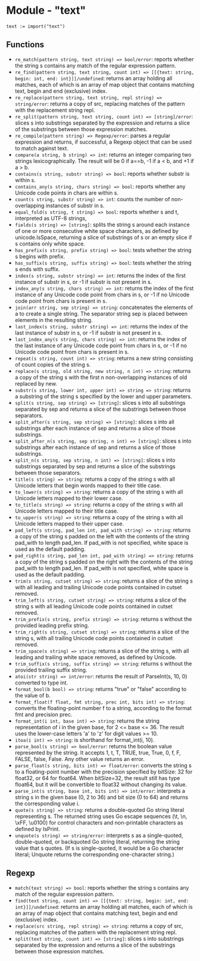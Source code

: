 # Module - "text"

```golang
text := import("text")
```

## Functions

- `re_match(pattern string, text string) => bool/error`: reports whether the string s contains any match of the regular expression pattern.
- `re_find(pattern string, text string, count int) => [[{text: string, begin: int, end: int}]]/undefined`: returns an array holding all matches, each of which is an array of map object that contains matching text, begin and end (exclusive) index.
- `re_replace(pattern string, text string, repl string) => string/error`: returns a copy of src, replacing matches of the pattern with the replacement string repl. 
- `re_split(pattern string, text string, count int) => [string]/error`: slices s into substrings separated by the expression and returns a slice of the substrings between those expression matches.
- `re_compile(pattern string) => Regexp/error`: parses a regular expression and returns, if successful, a Regexp object that can be used to match against text.
- `compare(a string, b string) => int`: returns an integer comparing two strings lexicographically. The result will be 0 if a==b, -1 if a < b, and +1 if a > b.
- `contains(s string, substr string) => bool`: reports whether substr is within s.
- `contains_any(s string, chars string) => bool`: reports whether any Unicode code points in chars are within s.
- `count(s string, substr string) => int`: counts the number of non-overlapping instances of substr in s.
- `equal_fold(s string, t string) => bool`: reports whether s and t, interpreted as UTF-8 strings,
- `fields(s string) => [string]`: splits the string s around each instance of one or more consecutive white space characters, as defined by unicode.IsSpace, returning a slice of substrings of s or an empty slice if s contains only white space.
- `has_prefix(s string, prefix string) => bool`: tests whether the string s begins with prefix.
- `has_suffix(s string, suffix string) => bool`: tests whether the string s ends with suffix.
- `index(s string, substr string) => int`: returns the index of the first instance of substr in s, or -1 if substr is not present in s.
- `index_any(s string, chars string) => int`: returns the index of the first instance of any Unicode code point from chars in s, or -1 if no Unicode code point from chars is present in s.
- `join(arr string, sep string) => string`: concatenates the elements of a to create a single string. The separator string sep is placed between elements in the resulting string.
- `last_index(s string, substr string) => int`: returns the index of the last instance of substr in s, or -1 if substr is not present in s.
- `last_index_any(s string, chars string) => int`: returns the index of the last instance of any Unicode code point from chars in s, or -1 if no Unicode code point from chars is present in s.
- `repeat(s string, count int) => string`: returns a new string consisting of count copies of the string s.
- `replace(s string, old string, new string, n int) => string`: returns a copy of the string s with the first n non-overlapping instances of old replaced by new.
- `substr(s string, lower int, upper int) => string => string`: returns a substring of the string s specified by the lower and upper parameters.
- `split(s string, sep string) => [string]`: slices s into all substrings separated by sep and returns a slice of the substrings between those separators.
- `split_after(s string, sep string) => [string]`: slices s into all substrings after each instance of sep and returns a slice of those substrings.
- `split_after_n(s string, sep string, n int) => [string]`: slices s into substrings after each instance of sep and returns a slice of those substrings.
- `split_n(s string, sep string, n int) => [string]`: slices s into substrings separated by sep and returns a slice of the substrings between those separators.
- `title(s string) => string`: returns a copy of the string s with all Unicode letters that begin words mapped to their title case.
- `to_lower(s string) => string`: returns a copy of the string s with all Unicode letters mapped to their lower case.
- `to_title(s string) => string`: returns a copy of the string s with all Unicode letters mapped to their title case.
- `to_upper(s string) => string`: returns a copy of the string s with all Unicode letters mapped to their upper case.
- `pad_left(s string, pad_len int, pad_with string) => string`: returns a copy of the string s padded on the left with the contents of the string pad_with to length pad_len. If pad_with is not specified, white space is used as the default padding.
- `pad_right(s string, pad_len int, pad_with string) => string`: returns a copy of the string s padded on the right with the contents of the string pad_with to length pad_len. If pad_with is not specified, white space is used as the default padding.
- `trim(s string, cutset string) => string`: returns a slice of the string s with all leading and trailing Unicode code points contained in cutset removed.
- `trim_left(s string, cutset string) => string`: returns a slice of the string s with all leading Unicode code points contained in cutset removed.
- `trim_prefix(s string, prefix string) => string`: returns s without the provided leading prefix string.
- `trim_right(s string, cutset string) => string`: returns a slice of the string s, with all trailing Unicode code points contained in cutset removed.
- `trim_space(s string) => string`: returns a slice of the string s, with all leading and trailing white space removed, as defined by Unicode.
- `trim_suffix(s string, suffix string) => string`: returns s without the provided trailing suffix string.
- `atoi(str string) => int/error`: returns the result of ParseInt(s, 10, 0) converted to type int.
- `format_bool(b bool) => string`: returns "true" or "false" according to the value of b.
- `format_float(f float, fmt string, prec int, bits int) => string`: converts the floating-point number f to a string, according to the format fmt and precision prec. 
- `format_int(i int, base int) => string`: returns the string representation of i in the given base, for 2 <= base <= 36. The result uses the lower-case letters 'a' to 'z' for digit values >= 10.
- `itoa(i int) => string`: is shorthand for format_int(i, 10).
- `parse_bool(s string) => bool/error`: returns the boolean value represented by the string. It accepts 1, t, T, TRUE, true, True, 0, f, F, FALSE, false, False. Any other value returns an error.
- `parse_float(s string, bits int) => float/error`: converts the string s to a floating-point number with the precision specified by bitSize: 32 for float32, or 64 for float64. When bitSize=32, the result still has type float64, but it will be convertible to float32 without changing its value.
- `parse_int(s string, base int, bits int) => int/error`: interprets a string s in the given base (0, 2 to 36) and bit size (0 to 64) and returns the corresponding value i.
- `quote(s string) => string`: returns a double-quoted Go string literal representing s. The returned string uses Go escape sequences (\t, \n, \xFF, \u0100) for control characters and non-printable characters as defined by IsPrint.
- `unquote(s string) => string/error`: interprets s as a single-quoted, double-quoted, or backquoted Go string literal, returning the string value that s quotes.  (If s is single-quoted, it would be a Go character literal; Unquote returns the corresponding one-character string.)

## Regexp

- `match(text string) => bool`: reports whether the string s contains any match of the regular expression pattern.
- `find(text string, count int) => [[{text: string, begin: int, end: int}]]/undefined`: returns an array holding all matches, each of which is an array of map object that contains matching text, begin and end (exclusive) index.
- `replace(src string, repl string) => string`: returns a copy of src, replacing matches of the pattern with the replacement string repl.
- `split(text string, count int) => [string]`: slices s into substrings separated by the expression and returns a slice of the substrings between those expression matches.
